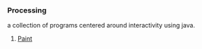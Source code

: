 ### Processing

a collection of programs centered around interactivity using java. 

1. [Paint](https://github.com/hyang-gi/processing/tree/main/a1_paint)
